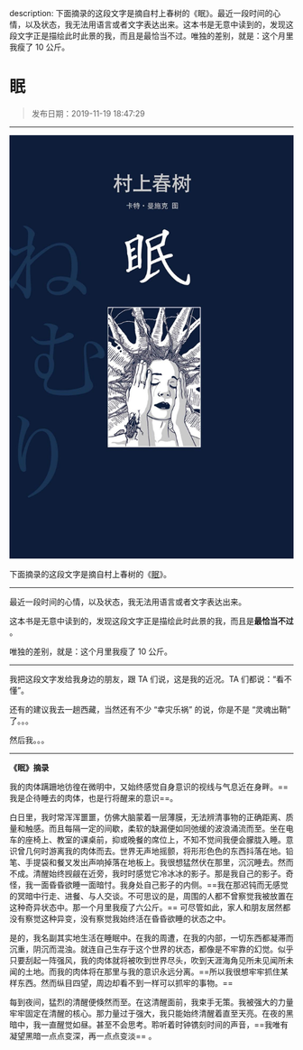 description: 下面摘录的这段文字是摘自村上春树的《眠》。最近一段时间的心情，以及状态，我无法用语言或者文字表达出来。这本书是无意中读到的，发现这段文字正是描绘此时此景的我，而且是最恰当不过。唯独的差别，就是：这个月里我瘦了 10 公斤。

# 眠

> 发布日期：2019-11-19 18:47:29

-----

![](assets/mian.jpg)

下面摘录的这段文字是摘自村上春树的《[眠](https://book.douban.com/subject/21692813/)》。

----

最近一段时间的心情，以及状态，我无法用语言或者文字表达出来。

这本书是无意中读到的，发现这段文字正是描绘此时此景的我，而且是**最恰当不过** 。

唯独的差别，就是：这个月里我瘦了 10 公斤。

----

我把这段文字发给我身边的朋友，跟 TA 们说，这是我的近况。TA 们都说：“看不懂”。

还有的建议我去一趟西藏，当然还有不少 “幸灾乐祸” 的说，你是不是 “灵魂出鞘” 了。。。

然后我。。。

----

**《眠》摘录**

我的肉体蹒跚地彷徨在微明中，又始终感觉自身意识的视线与气息近在身畔。==我是企待睡去的肉体，也是行将醒来的意识==。

白日里，我时常浑浑噩噩，仿佛大脑蒙着一层薄膜，无法辨清事物的正确距离、质量和触感。而且每隔一定的间歇，柔软的缺漏便如同弛缓的波浪涌流而至。坐在电车的座椅上、教室的课桌前，抑或晚餐的席位上，不知不觉间我便会朦胧入睡。意识曾几何时游离我的肉体而去。世界无声地摇颤，将形形色色的东西抖落在地。铅笔、手提袋和餐叉发出声响掉落在地板上。我很想猛然伏在那里，沉沉睡去。然而不成。清醒始终觊觎在近旁，我时时感觉它冷冰冰的影子。那是我自己的影子。奇怪，我一面昏昏欲睡一面暗忖。我身处自己影子的内侧。==我在那迟钝而无感觉的冥暗中行走、进餐、与人交谈。不可思议的是，周围的人都不曾察觉我被放置在这种奇异状态中。那一个月里我瘦了六公斤。== 可尽管如此，家人和朋友居然都没有察觉这种异变，没有察觉我始终活在昏昏欲睡的状态之中。

是的，我名副其实地生活在睡眠中。在我的周遭，在我的内部，一切东西都凝滞而沉重，阴沉而混浊。就连自己生存于这个世界的状态，都像是不牢靠的幻觉。似乎只要刮起一阵强风，我的肉体就将被吹到世界尽头，吹到天涯海角见所未见闻所未闻的土地。而我的肉体将在那里与我的意识永远分离。==所以我很想牢牢抓住某样东西。然而纵目四望，周边却看不到一样可以抓牢的事物。==

每到夜间，猛烈的清醒便倏然而至。在这清醒面前，我束手无策。我被强大的力量牢牢固定在清醒的核心。那力量过于强大，我只能始终清醒着直至天亮。在夜的黑暗中，我一直醒觉如昼。甚至不会思考。聆听着时钟镌刻时间的声音，==我唯有凝望黑暗一点点变深，再一点点变淡== 。
